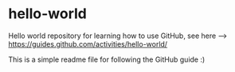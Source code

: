 # hello-world
Hello world repository for learning how to use GitHub, see here --> https://guides.github.com/activities/hello-world/


This is a simple readme file for following the GitHub guide :)
